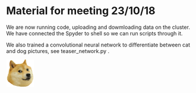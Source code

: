 # Material for meeting 23/10/18

We are now running code, uploading and dowmloading data on the cluster. We have connected the Spyder to shell so we can run scripts through it. 

We also trained a convolutional neural network to differentiate between cat and dog pictures, see teaser_network.py .

<img src=/Images/doge.png width="75">
 


